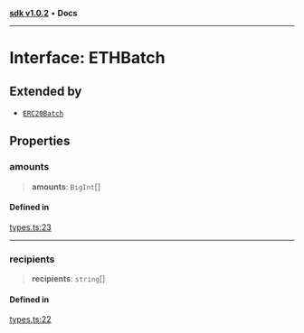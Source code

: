 [**sdk v1.0.2**](../index.md) • **Docs**

***

# Interface: ETHBatch

## Extended by

- [`ERC20Batch`](ERC20Batch.md)

## Properties

### amounts

> **amounts**: `BigInt`[]

#### Defined in

[types.ts:23](https://github.com/aditya172926/batching_eth/blob/10726dea18f0dc502053946db34a4d893b011b64/src/types.ts#L23)

***

### recipients

> **recipients**: `string`[]

#### Defined in

[types.ts:22](https://github.com/aditya172926/batching_eth/blob/10726dea18f0dc502053946db34a4d893b011b64/src/types.ts#L22)
